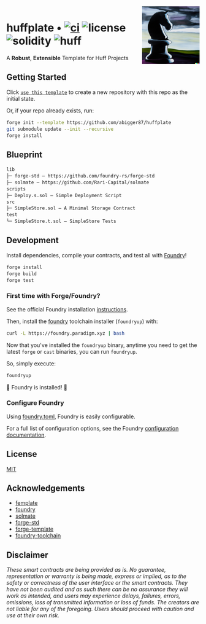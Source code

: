 <img align="right" width="150" height="150" top="100" src="./assets/plate.png">

# huffplate • [![ci](https://github.com/abigger87/huffplate/actions/workflows/ci.yaml/badge.svg)](https://github.com/abigger87/huffplate/actions/workflows/ci.yaml) ![license](https://img.shields.io/github/license/abigger87/huffplate?label=license) ![solidity](https://img.shields.io/badge/solidity-^0.8.15-lightgrey) ![huff](https://img.shields.io/badge/huff-0.3.0-8b6c5c)

A **Robust**, **Extensible** Template for Huff Projects


## Getting Started

Click [`use this template`](https://github.com/abigger87/huffplate/generate) to create a new repository with this repo as the initial state.

Or, if your repo already exists, run:
```sh
forge init --template https://github.com/abigger87/huffplate
git submodule update --init --recursive
forge install
```


## Blueprint

```txt
lib
├─ forge-std — https://github.com/foundry-rs/forge-std
├─ solmate — https://github.com/Rari-Capital/solmate
scripts
├─ Deploy.s.sol — Simple Deployment Script
src
├─ SimpleStore.sol — A Minimal Storage Contract
test
└─ SimpleStore.t.sol — SimpleStore Tests
```


## Development

Install dependencies, compile your contracts, and test all with [Foundry](https://github.com/foundry-rs/foundry)!

```bash
forge install
forge build
forge test
```


### First time with Forge/Foundry?

See the official Foundry installation [instructions](https://github.com/foundry-rs/foundry/blob/master/README.md#installation).

Then, install the [foundry](https://github.com/foundry-rs/foundry) toolchain installer (`foundryup`) with:
```bash
curl -L https://foundry.paradigm.xyz | bash
```

Now that you've installed the `foundryup` binary,
anytime you need to get the latest `forge` or `cast` binaries,
you can run `foundryup`.

So, simply execute:
```bash
foundryup
```

🎉 Foundry is installed! 🎉


### Configure Foundry

Using [foundry.toml](./foundry.toml), Foundry is easily configurable.

For a full list of configuration options, see the Foundry [configuration documentation](https://github.com/foundry-rs/foundry/blob/master/config/README.md#all-options).


## License

[MIT](https://github.com/abigger87/huffplate/blob/master/LICENSE)


## Acknowledgements

- [femplate](https://github.com/abigger87/femplate)
- [foundry](https://github.com/foundry-rs/foundry)
- [solmate](https://github.com/Rari-Capital/solmate)
- [forge-std](https://github.com/brockelmore/forge-std)
- [forge-template](https://github.com/foundry-rs/forge-template)
- [foundry-toolchain](https://github.com/foundry-rs/foundry-toolchain)


## Disclaimer

_These smart contracts are being provided as is. No guarantee, representation or warranty is being made, express or implied, as to the safety or correctness of the user interface or the smart contracts. They have not been audited and as such there can be no assurance they will work as intended, and users may experience delays, failures, errors, omissions, loss of transmitted information or loss of funds. The creators are not liable for any of the foregoing. Users should proceed with caution and use at their own risk._
